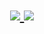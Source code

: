 <h1 align="center">
  <a href="https://ashokcpg.com.np">
    <img src="https://readme-typing-svg.herokuapp.com?color=blue&size=26&center=true&vCenter=true&width=900&lines=sevak here">
  </a>
   <img src="https://readme-typing-svg.herokuapp.com?bgcolor=black,color=03dac6&size=26&center=true&vCenter=true&width=900&lines=sevak lamichhane here helloooooooooo">
